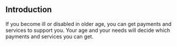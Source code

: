 ##  Introduction

If you become ill or disabled in older age, you can get payments and services
to support you. Your age and your needs will decide which payments and
services you can get.
